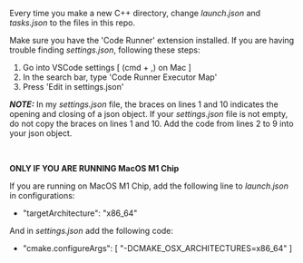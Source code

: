 Every time you make a new C++ directory, change *launch.json* and *tasks.json* to the files in this repo.

Make sure you have the 'Code Runner' extension installed.
If you are having trouble finding *settings.json*, following these steps:
1. Go into VSCode settings [ (cmd + ,) on Mac ]
2. In the search bar, type 'Code Runner Executor Map'
3. Press 'Edit in settings.json'

***NOTE:*** In my *settings.json* file, the braces on lines 1 and 10 indicates the opening and closing of a json object.
If your *settings.json* file is not empty, do not copy the braces on lines 1 and 10. Add the code from lines 2 to 9 into
your json object.

<br>

**ONLY IF YOU ARE RUNNING MacOS M1 Chip**

If you are running on MacOS M1 Chip, add the following line to *launch.json* in configurations:
* "targetArchitecture": "x86_64"

And in *settings.json* add the following code:
*  "cmake.configureArgs": [
        "-DCMAKE_OSX_ARCHITECTURES=x86_64"
    ]
